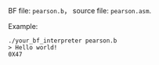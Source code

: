 BF file: `pearson.b`， source file: `pearson.asm`.

Example:
```
./your_bf_interpreter pearson.b
> Hello world!
0X47
```
